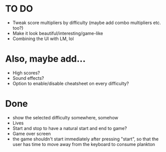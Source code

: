 # TO DO
- Tweak score multipliers by difficulty (maybe add combo multipliers etc. too?)
- Make it look beautiful/interesting/game-like
- Combining the UI with LM, lol

# Also, maybe add...
- High scores?
- Sound effects?
- Option to enable/disable cheatsheet on every difficulty? 


# Done
- show the selected difficulty somewhere, somehow
- Lives
- Start and stop to have a natural start and end to game? 
- Game over screen
- the game shouldn't start immediately after pressing "start", so that the user has time to move away from the keyboard to consume plankton